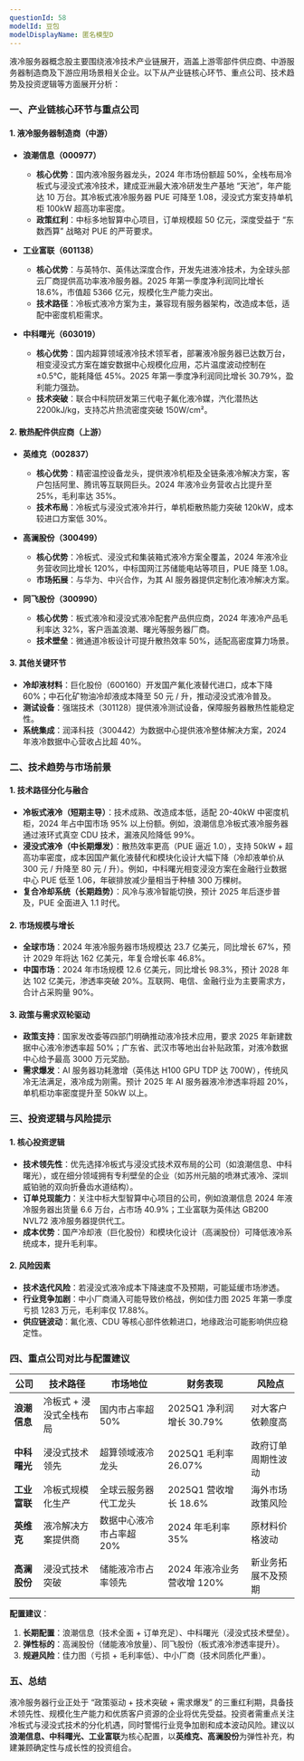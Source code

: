 ```yaml
---
questionId: 58
modelId: 豆包
modelDisplayName: 匿名模型D
---
```

液冷服务器概念股主要围绕液冷技术产业链展开，涵盖上游零部件供应商、中游服务器制造商及下游应用场景相关企业。以下从产业链核心环节、重点公司、技术趋势及投资逻辑等方面展开分析：

### **一、产业链核心环节与重点公司**

#### **1. 液冷服务器制造商（中游）**

- **浪潮信息（000977）**
    
    - **核心优势**：国内液冷服务器龙头，2024 年市场份额超 50%，全栈布局冷板式与浸没式液冷技术，建成亚洲最大液冷研发生产基地 “天池”，年产能达 10 万台。其冷板式液冷服务器 PUE 可降至 1.08，浸没式方案支持单机柜 100kW 超高功率密度。
    - **政策红利**：中标多地智算中心项目，订单规模超 50 亿元，深度受益于 “东数西算” 战略对 PUE 的严苛要求。
- **工业富联（601138）**
    
    - **核心优势**：与英特尔、英伟达深度合作，开发先进液冷技术，为全球头部云厂商提供高功率液冷服务器。2025 年第一季度净利润同比增长 18.6%，市值超 5366 亿元，规模化生产能力突出。
    - **技术路径**：冷板式液冷方案为主，兼容现有服务器架构，改造成本低，适配中密度机柜需求。
- **中科曙光（603019）**
    
    - **核心优势**：国内超算领域液冷技术领军者，部署液冷服务器已达数万台，相变浸没式方案在雄安数据中心规模化应用，芯片温度波动控制在 ±0.5℃，能耗降低 45%。2025 年第一季度净利润同比增长 30.79%，盈利能力强劲。
    - **技术突破**：联合中科院研发第三代电子氟化液冷媒，汽化潜热达 2200kJ/kg，支持芯片热流密度突破 150W/cm²。

#### **2. 散热配件供应商（上游）**

- **英维克（002837）**
    
    - **核心优势**：精密温控设备龙头，提供液冷机柜及全链条液冷解决方案，客户包括阿里、腾讯等互联网巨头。2024 年液冷业务营收占比提升至 25%，毛利率达 35%。
    - **技术布局**：冷板式与浸没式液冷并行，单机柜散热能力突破 120kW，成本较进口方案低 30%。
- **高澜股份（300499）**
    
    - **核心优势**：冷板式、浸没式和集装箱式液冷方案全覆盖，2024 年液冷业务营收同比增长 120%，中标国网江苏储能电站等项目，PUE 降至 1.08。
    - **市场拓展**：与华为、中兴合作，为其 AI 服务器提供定制化液冷解决方案。
- **同飞股份（300990）**
    
    - **核心优势**：板式液冷和浸没式液冷配套产品供应商，2024 年液冷产品毛利率达 32%，客户涵盖浪潮、曙光等服务器厂商。
    - **技术壁垒**：微通道冷板设计可提升散热效率 50%，适配高密度算力场景。

#### **3. 其他关键环节**

- **冷却液材料**：巨化股份（600160）开发国产氟化液替代进口，成本下降 60%；中石化矿物油冷却液成本降至 50 元 / 升，推动浸没式液冷普及。
- **测试设备**：强瑞技术（301128）提供液冷测试设备，保障服务器散热性能稳定性。
- **系统集成**：润泽科技（300442）为数据中心提供液冷整体解决方案，2024 年液冷数据中心营收占比超 40%。

### **二、技术趋势与市场前景**

#### **1. 技术路径分化与融合**

- **冷板式液冷（短期主导）**：技术成熟、改造成本低，适配 20-40kW 中密度机柜，2024 年占中国市场 95% 以上份额。例如，浪潮信息冷板式液冷服务器通过液环式真空 CDU 技术，漏液风险降低 99%。
- **浸没式液冷（中长期爆发）**：散热效率更高（PUE 逼近 1.0），支持 50kW + 超高功率密度，成本因国产氟化液替代和模块化设计大幅下降（冷却液单价从 300 元 / 升降至 80 元 / 升）。例如，中科曙光相变浸没方案在金融行业数据中心 PUE 低至 1.06，年碳排放减少量相当于种植 300 万棵树。
- **复合冷却系统（长期趋势）**：风冷与液冷智能切换，预计 2025 年后逐步普及，PUE 全面进入 1.1 时代。

#### **2. 市场规模与增长**

- **全球市场**：2024 年液冷服务器市场规模达 23.7 亿美元，同比增长 67%，预计 2029 年将达 162 亿美元，年复合增长率 46.8%。
- **中国市场**：2024 年市场规模 12.6 亿美元，同比增长 98.3%，预计 2028 年达 102 亿美元，渗透率突破 20%。互联网、电信、金融行业为主要需求方，合计占采购量 90%。

#### **3. 政策与需求双轮驱动**

- **政策支持**：国家发改委等四部门明确推动液冷技术应用，要求 2025 年新建数据中心液冷渗透率超 50%；广东省、武汉市等地出台补贴政策，对液冷数据中心给予最高 3000 万元奖励。
- **需求爆发**：AI 服务器功耗激增（英伟达 H100 GPU TDP 达 700W），传统风冷无法满足，液冷成为刚需。预计 2025 年 AI 服务器液冷渗透率将超 20%，单机柜功率密度提升至 50kW 以上。

### **三、投资逻辑与风险提示**

#### **1. 核心投资逻辑**

- **技术领先性**：优先选择冷板式与浸没式技术双布局的公司（如浪潮信息、中科曙光），或在细分领域拥有专利壁垒的企业（如苏州元脑的喷淋式液冷、深圳威铂驰的双向折叠齿水道结构）。
- **订单兑现能力**：关注中标大型智算中心项目的公司，例如浪潮信息 2024 年液冷服务器出货量 6.6 万台，占市场 40.9%；工业富联为英伟达 GB200 NVL72 液冷服务器提供代工。
- **成本优势**：国产冷却液（巨化股份）和模块化设计（高澜股份）可降低液冷系统成本，提升毛利率。

#### **2. 风险因素**

- **技术迭代风险**：若浸没式液冷成本下降速度不及预期，可能延缓市场渗透。
- **行业竞争加剧**：中小厂商涌入可能导致价格战，例如佳力图 2025 年第一季度亏损 1283 万元，毛利率仅 17.88%。
- **供应链波动**：氟化液、CDU 等核心部件依赖进口，地缘政治可能影响供应稳定性。

### **四、重点公司对比与配置建议**

|**公司**|**技术路径**|**市场地位**|**财务表现**|**风险点**|
|---|---|---|---|---|
|**浪潮信息**|冷板式 + 浸没式全栈布局|国内市占率超 50%|2025Q1 净利润增长 30.79%|对大客户依赖度高|
|**中科曙光**|浸没式技术领先|超算领域液冷龙头|2025Q1 毛利率 26.07%|政府订单周期性波动|
|**工业富联**|冷板式规模化生产|全球云服务器代工龙头|2025Q1 营收增长 18.6%|海外市场政策风险|
|**英维克**|液冷解决方案提供商|数据中心液冷市占率超 20%|2024 年毛利率 35%|原材料价格波动|
|**高澜股份**|浸没式技术突破|储能液冷市占率领先|2024 年液冷业务营收增 120%|新业务拓展不及预期|

  

**配置建议**：

  

1. **长期配置**：浪潮信息（技术全面 + 订单充足）、中科曙光（浸没式技术壁垒）。
2. **弹性标的**：高澜股份（储能液冷放量）、同飞股份（板式液冷渗透率提升）。
3. **规避风险**：佳力图（亏损 + 毛利率低）、中小厂商（技术同质化严重）。

### **五、总结**

液冷服务器行业正处于 “政策驱动 + 技术突破 + 需求爆发” 的三重红利期，具备技术领先性、规模化生产能力和优质客户资源的企业将优先受益。投资者需重点关注冷板式与浸没式技术的分化机遇，同时警惕行业竞争加剧和成本波动风险。建议以**浪潮信息、中科曙光、工业富联**为核心配置，以**英维克、高澜股份**为弹性补充，构建兼顾确定性与成长性的投资组合。